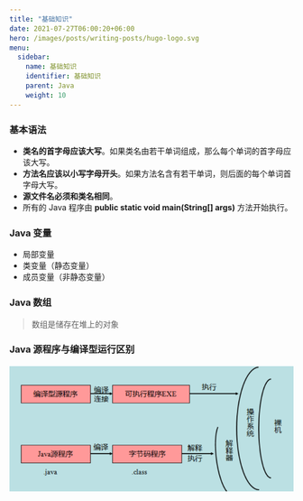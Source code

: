 ```yaml
---
title: "基础知识"
date: 2021-07-27T06:00:20+06:00
hero: /images/posts/writing-posts/hugo-logo.svg
menu:
  sidebar:
    name: 基础知识
    identifier: 基础知识
    parent: Java
    weight: 10
---
```


### 基本语法

* **类名的首字母应该大写**。如果类名由若干单词组成，那么每个单词的首字母应该大写。
* **方法名应该以小写字母开头**。如果方法名含有若干单词，则后面的每个单词首字母大写。
* **源文件名必须和类名相同**。
* 所有的 Java 程序由 **public static void main(String[] args)** 方法开始执行。

### Java 变量

- 局部变量
- 类变量（静态变量）
- 成员变量（非静态变量）

### Java 数组

> 数组是储存在堆上的对象

### Java 源程序与编译型运行区别

![image-20210727210056453](../../../static/images/posts/java/image-20210727210056453.png)

